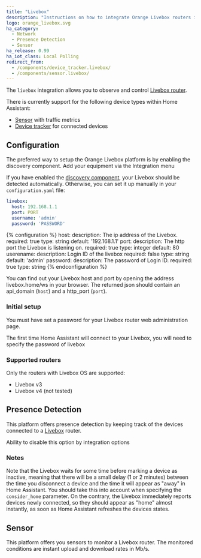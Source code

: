 ```yaml
---
title: "Livebox"
description: "Instructions on how to integrate Orange Livebox routers into Home Assistant."
logo: orange_livebox.svg
ha_category:
  - Network
  - Presence Detection
  - Sensor
ha_release: 0.99
ha_iot_class: Local Polling
redirect_from:
  - /components/device_tracker.livebox/
  - /components/sensor.livebox/
---
```


The `livebox` integration allows you to observe and control [Livebox router](http://www.orange.fr/).

There is currently support for the following device types within Home Assistant:

* [Sensor](#sensor) with traffic metrics
* [Device tracker](#presence-detection) for connected devices

## Configuration

The preferred way to setup the Orange Livebox platform is by enabling the discovery component.
Add your equipment via the Integration menu

If you have enabled the [discovery component](/components/discovery/),
your Livebox should be detected automatically. Otherwise, you can set it
up manually in your `configuration.yaml` file:

```yaml
livebox:
  host: 192.168.1.1
  port: PORT
  username: 'admin'
  password: 'PASSWORD'
```

{% configuration %}
host:
  description: The ip address of the Livebox.
  required: true
  type: string
  default: '192.168.1.1'
port:
  description: The http port the Livebox is listening on.
  required: true
  type: integer
  default: 80
userename:
  description: Login ID of the livebox
  required: false
  type: string
  default: 'admin'
password:
  description: The password of Login ID.
  required: true
  type: string
{% endconfiguration %}

You can find out your Livebox host and port by opening the address livebox.home/ws in your browser. The
returned json should contain an api_domain (`host`) and a http_port (`port`).


### Initial setup

<div class='note warning'>
You must have set a password for your Livebox router web administration page. 
</div>

The first time Home Assistant will connect to your Livebox, you will need to specify the password of livebox


### Supported routers

Only the routers with Livebox OS are supported:

* Livebox v3 
* Livebox v4 (not tested)

## Presence Detection

This platform offers presence detection by keeping track of the
devices connected to a [Livebox](http://www.orange.fr/) router.

Ability to disable this option by integration options

### Notes

Note that the Livebox waits for some time before marking a device as
inactive, meaning that there will be a small delay (1 or 2 minutes)
between the time you disconnect a device and the time it will appear
as "away" in Home Assistant. You should take this into account when specifying
the `consider_home` parameter.
On the contrary, the Livebox immediately reports devices newly connected, so
they should appear as "home" almost instantly, as soon as Home Assistant
refreshes the devices states.

## Sensor

This platform offers you sensors to monitor a Livebox router. The monitored conditions are
instant upload and download rates in Mb/s.

